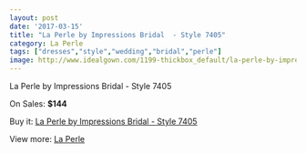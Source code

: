 ```yaml
---
layout: post
date: '2017-03-15'
title: "La Perle by Impressions Bridal  - Style 7405"
category: La Perle
tags: ["dresses","style","wedding","bridal","perle"]
image: http://www.idealgown.com/1199-thickbox_default/la-perle-by-impressions-bridal-style-7405.jpg
---
```

La Perle by Impressions Bridal  - Style 7405

On Sales: **$144**
<a href="https://www.idealgown.com/en/la-perle/558-la-perle-by-impressions-bridal-style-7405.html"><amp-img layout="responsive" width="600" height="600" src="//www.idealgown.com/1199-thickbox_default/la-perle-by-impressions-bridal-style-7405.jpg" alt="La Perle by Impressions Bridal  - Style 7405 0" /></a>
<a href="https://www.idealgown.com/en/la-perle/558-la-perle-by-impressions-bridal-style-7405.html"><amp-img layout="responsive" width="600" height="600" src="//www.idealgown.com/1200-thickbox_default/la-perle-by-impressions-bridal-style-7405.jpg" alt="La Perle by Impressions Bridal  - Style 7405 1" /></a>

Buy it: [La Perle by Impressions Bridal  - Style 7405](https://www.idealgown.com/en/la-perle/558-la-perle-by-impressions-bridal-style-7405.html "La Perle by Impressions Bridal  - Style 7405")

View more: [La Perle](https://www.idealgown.com/en/8-la-perle "La Perle")